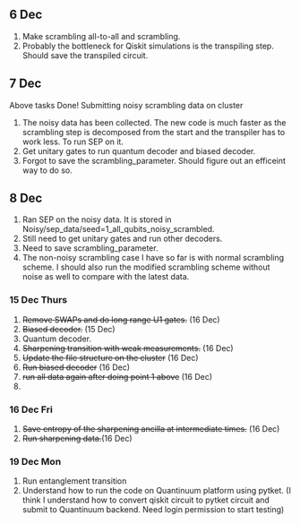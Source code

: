 ## 6 Dec
1. Make scrambling all-to-all and scrambling.
2. Probably the bottleneck for Qiskit simulations is the transpiling step. Should save the transpiled circuit.

## 7 Dec
Above tasks Done!
Submitting noisy scrambling data on cluster
1. The noisy data has been collected. The new code is much faster as the scrambling step is decomposed from the start and the transpiler has to work less. To run SEP on it.
2. Get unitary gates to run quantum decoder and biased decoder.
3. Forgot to save the scrambling_parameter. Should figure out an efficeint way to do so.

## 8 Dec
1. Ran SEP on the noisy data. It is stored in Noisy/sep_data/seed=1_all_qubits_noisy_scrambled.
2. Still need to get unitary gates and run other decoders. 
3. Need to save scrambling_parameter.
4. The non-noisy scrambling case I have so far is with normal scrambling scheme. I should also run the modified scrambling scheme without noise as well to compare with the latest data.


### 15 Dec Thurs
1. ~~Remove SWAPs and do long range U1 gates.~~ (16 Dec)
2. ~~Biased decoder.~~ (15 Dec)
3. Quantum decoder.
4. ~~Sharpening transition with weak measurements.~~ (16 Dec)
5. ~~Update the file structure on the cluster~~ (16 Dec)
6. ~~Run biased decoder~~ (16 Dec)
7. ~~run all data again after doing point 1 above~~ (16 Dec)
8. 

### 16 Dec Fri
1. ~~Save entropy of the sharpening ancilla at intermediate times.~~ (16 Dec)
2. ~~Run sharpening data.~~(16 Dec)

### 19 Dec Mon
1. Run entanglement transition
2. Understand how to run the code on Quantinuum platform using pytket. (I think I understand how to convert qiskit circuit to pytket circuit and submit to Quantinuum backend. Need login permission to start testing)

